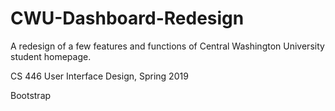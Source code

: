# CWU-Dashboard-Redesign
A redesign of a few features and functions of Central Washington University student homepage.

CS 446 User Interface Design, Spring 2019

Bootstrap
